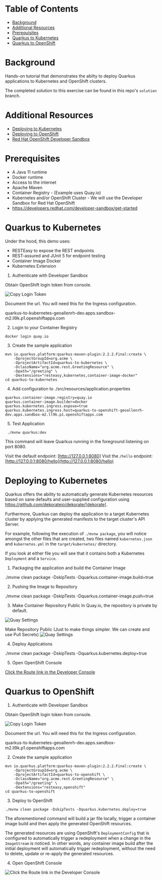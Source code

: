 
# Table of Contents
- [Background](#background)
- [Additional Resources](#additional-resources)
- [Prerequisites](#prerequisites)
- [Quarkus to Kubernetes](#quarkus-to-kubernetes)
- [Quarkus to OpenShift](#quarkus-to-openshift)

# Background
Hands-on tutorial that demonstrates the abilty to deploy Quarkus applications to Kubernetes and OpenShift clusters.

The completed solution to this exercise can be found in this repo's `solution` branch. 

# Additional Resources
- [Deploying to Kubernetes](https://quarkus.io/guides/deploying-to-kubernetes)
- [Deploying to OpenShift](https://quarkus.io/guides/deploying-to-openshift)
- [Red Hat OpenShift Developer Sandbox](https://developers.redhat.com/developer-sandbox/get-started)

# Prerequisites
- A Java 11 runtime
- Docker runtime
- Access to the internet
- Apache Maven 
- Container Registry - (Example uses Quay.io)
- Kubernetes and/or OpenShift Cluster - We will use the Developer Sandbox for Red Hat OpenShift 
- https://developers.redhat.com/developer-sandbox/get-started

# Quarkus to Kubernetes 

Under the hood, this demo uses:

- RESTEasy to expose the REST endpoints
- REST-assured and JUnit 5 for endpoint testing
- Container Image Docker
- Kubernetes Extension

1. Authenticate with Developer Sandbox

Obtain OpenShift login token from console.

![Copy Login Token](./images/copy_login_command.png)

Document the url. You will need this for the Ingress configuration. 

quarkus-to-kubernetes-geoallenrh-dev.apps.sandbox-m2.ll9k.p1.openshiftapps.com

2. Login to your Container Registry 
```
docker login quay.io
```

3. Create the sample application 
```
mvn io.quarkus.platform:quarkus-maven-plugin:2.2.2.Final:create \
    -DprojectGroupId=org.acme \
    -DprojectArtifactId=quarkus-to-kubernetes \
    -DclassName="org.acme.rest.GreetingResource" \
    -Dpath="/greeting" \
    -Dextensions="resteasy,kubernetes,container-image-docker"
cd quarkus-to-kubernetes
```

4. Add configuration to ./src/resources/application.properties
```
quarkus.container-image.registry=quay.io
quarkus.container-image.builder=docker
quarkus.kubernetes.ingress.expose=true
quarkus.kubernetes.ingress.host=quarkus-to-openshift-geoallenrh-dev.apps.sandbox-m2.ll9k.p1.openshiftapps.com
```

5. Test Application

```
 ./mvnw quarkus:dev
 ```

This command will leave Quarkus running in the foreground listening on port 8080.

Visit the default endpoint: [http://127.0.0.1:8080]
Visit the `/hello` endpoint: [http://127.0.0.1:8080/hello](http://127.0.0.1:8080/hello)


# Deploying to Kubernetes 
Quarkus offers the ability to automatically generate Kubernetes resources based on sane defaults and user-supplied configuration using https://github.com/dekorateio/dekorate/[dekorate].

Furthermore, Quarkus can deploy the application to a target Kubernetes cluster by applying the generated manifests to the target cluster's API Server.

For example, following the execution of `./mvnw package`, you will notice amongst the other files that are created, two files named
`kubernetes.json` and `kubernetes.yml` in the `target/kubernetes/` directory.

If you look at either file you will see that it contains both a Kubernetes `Deployment` and a `Service`.

1. Packaging the application and build the Container Image

./mvnw clean package -DskipTests -Dquarkus.container-image.build=true

2. Pushing the Image to Repository

./mvnw clean package -DskipTests -Dquarkus.container-image.push=true

3. Make Container Repository Public
In Quay.io, the repository is private by default.

![Quay Settings ](./images/quay_repo_settings_1.png)

Make Repository Public (Just to make things simpler.  We can create and use Pull Secrets)
![Quay Settings ](./images/quay_repo_settings_2.png)


4. Deploy Applications

./mvnw clean package -DskipTests -Dquarkus.kubernetes.deploy=true


5. Open OpenShift Console

[Click the Route link in the Developer Console ](./images/quarkus-to-kubernetes_console_ingress.png)



# Quarkus to OpenShift 

1. Authenticate with Developer Sandbox

Obtain OpenShift login token from console.

![Copy Login Token](./images/copy_login_command.png)

Document the url. You will need this for the Ingress configuration. 

quarkus-to-kubernetes-geoallenrh-dev.apps.sandbox-m2.ll9k.p1.openshiftapps.com

2. Create the sample application 

```
mvn io.quarkus.platform:quarkus-maven-plugin:2.2.2.Final:create \
    -DprojectGroupId=org.acme \
    -DprojectArtifactId=quarkus-to-openshift \
    -DclassName="org.acme.rest.GreetingResource" \
    -Dpath="/greeting" \
    -Dextensions="resteasy,openshift"
cd quarkus-to-openshift
```

3. Deploy to OpenShift
```
./mvnw clean package -DskipTests -Dquarkus.kubernetes.deploy=true
```

The aforementioned command will build a jar file locally, trigger a container image build and then apply the generated OpenShift resources.

The generated resources are using OpenShift's `DeploymentConfig` that is configured to automatically trigger a redeployment when a change in the `ImageStream` is noticed.
In other words, any container image build after the initial deployment will automatically trigger redeployment, without the need to delete, update or re-apply the generated resources.


4. Open OpenShift Console

![Click the Route link in the Developer Console ](./images/quarkus-to-kubernetes_console_ingress.png)




